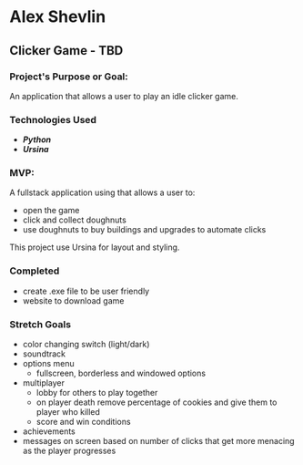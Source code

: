 # Alex Shevlin
## Clicker Game - TBD

### Project's Purpose or Goal:

An application that allows a user to play an idle clicker game.

### Technologies Used

* _**Python**_
* _**Ursina**_
### MVP:

A fullstack application using that allows a user to:  
* open the game 
* click and collect doughnuts
* use doughnuts to buy buildings and upgrades to automate clicks

This project use Ursina for layout and styling. 

### Completed

* create .exe file to be user friendly
* website to download game
### Stretch Goals

* color changing switch (light/dark)
* soundtrack
* options menu
  * fullscreen, borderless and windowed options
* multiplayer
  * lobby for others to play together
  * on player death remove percentage of cookies and give them to player who killed
  * score and win conditions
* achievements
* messages on screen based on number of clicks that get more menacing as the player progresses